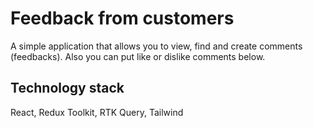 # Feedback from customers

A simple application that allows you to view, find and create comments (feedbacks). Also you can put like or dislike
comments below.

## Technology stack

React, Redux Toolkit, RTK Query, Tailwind
